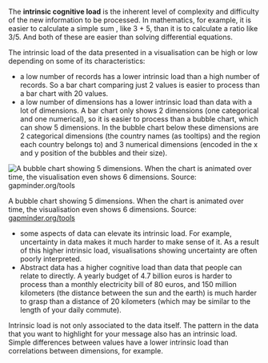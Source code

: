 The **intrinsic cognitive load** is the inherent level of complexity and difficulty of the new information to be processed. In mathematics, for example, it is easier to calculate a simple sum , like 3 + 5, than it is to calculate a ratio like 3/5. And both of these are easier than solving differential equations. 

The intrinsic load of the data presented in a visualisation can be high or low depending on some of its characteristics:

- a low number of records has a lower intrinsic load than a high number of records. So a bar chart comparing just 2 values is easier to process than a bar chart with 20 values.
- a low number of dimensions has a lower intrinsic load than data with a lot of dimensions. A bar chart only shows 2 dimensions (one categorical and one numerical), so it is easier to process than a bubble chart, which can show 5 dimensions. In the bubble chart below these dimensions are 2 categorical dimensions (the country names (as tooltips) and the region each country belongs to) and 3 numerical dimensions (encoded in the x and y position of the bubbles and their size).

![A bubble chart showing 5 dimensions. When the chart is animated over time, the visualisation even shows 6 dimensions. Source: [gapminder.org/tools](https://www.gapminder.org/tools/#$chart-type=bubbles&url=v1)](Choosing%20the%20right%20chart%20type%20for%20your%20story%20534c70625e194b62ad932d52825d1579/gapminder.png)

A bubble chart showing 5 dimensions. When the chart is animated over time, the visualisation even shows 6 dimensions. Source: [gapminder.org/tools](https://www.gapminder.org/tools/#$chart-type=bubbles&url=v1)

- some aspects of data can elevate its intrinsic load. For example, uncertainty in data makes it much harder to make sense of it. As a result of this higher intrinsic load, visualisations showing uncertainty are often poorly interpreted.
- Abstract data has a higher cognitive load than data that people can relate to directly. A yearly budget of 4.7 billion euros is harder to process than a monthly electricity bill of 80 euros, and 150 million kilometers (the distance between the sun and the earth) is much harder to grasp than a distance of 20 kilometers (which may be similar to the length of your daily commute).

Intrinsic load is not only associated to the data itself. The pattern in the data that you want to highlight for your message also has an intrinsic load. Simple differences between values have a lower intrinsic load than correlations between dimensions, for example.